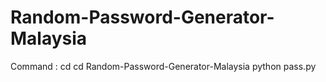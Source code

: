 # Random-Password-Generator-Malaysia
Command :
cd cd Random-Password-Generator-Malaysia
python pass.py
